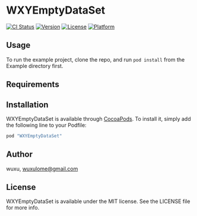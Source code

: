 # WXYEmptyDataSet

[![CI Status](http://img.shields.io/travis/吴旭/WXYEmptyDataSet.svg?style=flat)](https://travis-ci.org/吴旭/WXYEmptyDataSet)
[![Version](https://img.shields.io/cocoapods/v/WXYEmptyDataSet.svg?style=flat)](http://cocoapods.org/pods/WXYEmptyDataSet)
[![License](https://img.shields.io/cocoapods/l/WXYEmptyDataSet.svg?style=flat)](http://cocoapods.org/pods/WXYEmptyDataSet)
[![Platform](https://img.shields.io/cocoapods/p/WXYEmptyDataSet.svg?style=flat)](http://cocoapods.org/pods/WXYEmptyDataSet)

## Usage

To run the example project, clone the repo, and run `pod install` from the Example directory first.

## Requirements

## Installation

WXYEmptyDataSet is available through [CocoaPods](http://cocoapods.org). To install
it, simply add the following line to your Podfile:

```ruby
pod "WXYEmptyDataSet"
```

## Author

wuxu, wuxulome@gmail.com

## License

WXYEmptyDataSet is available under the MIT license. See the LICENSE file for more info.
